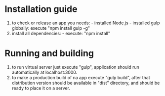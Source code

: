 
# Installation guide

  1. to check or release an app you needs:
    - installed Node.js
    - installed gulp globally: execute "npm install gulp -g"
  2. install all dependencies:
    - execute: "npm install"


# Running and building

  1. to run virtual server just execute "gulp",
    application should run automatically at localhost:3000.
  2. to make a production build of na app execute "gulp build",
    after that distribution version should be available in "dist" directory,
    and should be ready to place it on a server.
